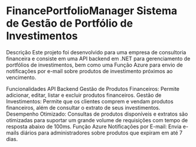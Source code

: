 # FinancePortfolioManager Sistema de Gestão de Portfólio de Investimentos

Descrição
Este projeto foi desenvolvido para uma empresa de consultoria financeira e consiste em uma API backend em .NET para gerenciamento de portfólios de investimentos, bem como uma Função Azure para envio de notificações por e-mail sobre produtos de investimento próximos ao vencimento.

Funcionalidades
API Backend
Gestão de Produtos Financeiros: Permite adicionar, editar, listar e excluir produtos financeiros.
Gestão de Investimentos: Permite que os clientes comprem e vendam produtos financeiros, além de consultar o extrato de seus investimentos.
Desempenho Otimizado: Consultas de produtos disponíveis e extratos são otimizadas para suportar um grande volume de requisições com tempo de resposta abaixo de 100ms.
Função Azure
Notificações por E-mail: Envia e-mails diários para administradores sobre produtos que expiram em até 7 dias.
